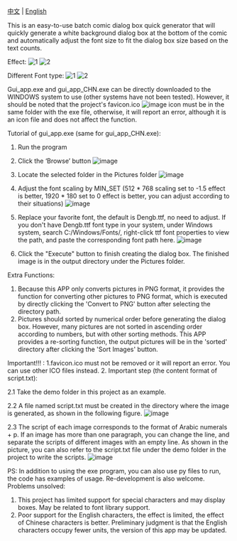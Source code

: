  [中文](README.md) | [English](README_EN.md)


This is an easy-to-use batch comic dialog box quick generator that will quickly generate a white background dialog box at the bottom of the comic and automatically adjust the font size to fit the dialog box size based on the text counts.

Effect:
![1](https://github.com/monorio/EasyComicDialogBox/assets/39545032/90a0a80c-bbae-4830-b735-3fca25ca5850)
![2](https://github.com/monorio/EasyComicDialogBox/assets/39545032/869af741-0df9-4dc5-9b9a-b45fe0eb9bf8)

Different Font type:
![1](https://github.com/monorio/EasyComicDialogBox/assets/39545032/614a8292-e753-4a1a-99e0-9f22a003a9b7)
![2](https://github.com/monorio/EasyComicDialogBox/assets/39545032/43e39ca2-4729-46bb-b747-d96f44d73111)


Gui_app.exe and gui_app_CHN.exe can be directly downloaded to the WINDOWS system to use (other systems have not been tested). However, it should be noted that the project's favicon.ico ![image](https://github.com/monorio/EasyComicDialogBox/assets/39545032/67a4f19e-1824-48fd-b9e3-1f5e92f6a73f) icon must be in the same folder with the exe file, otherwise, it will report an error, although it is an icon file and does not affect the function.


Tutorial of gui_app.exe (same for gui_app_CHN.exe):
1. Run the program
   
2. Click the ‘Browse’ button ![image](https://github.com/monorio/EasyComicDialogBox/assets/39545032/9dd4d5f1-d0f9-4e5b-aadb-c26105b98823)

3. Locate the selected folder in the Pictures folder ![image](https://github.com/monorio/EasyComicDialogBox/assets/39545032/666aeca8-1766-4b93-9eb1-df4aac6e0f27)
   
4. Adjust the font scaling by MIN_SET (512 * 768 scaling set to -1.5 effect is better, 1920 * 180 set to 0 effect is better, you can adjust according to their situations) ![image](https://github.com/monorio/EasyComicDialogBox/assets/39545032/40bf98e5-ce0f-4c08-b497-67f3c46691cb)

5. Replace your favorite font, the default is Dengb.ttf, no need to adjust. If you don't have Dengb.ttf font type in your system, under Windows system, search C:/Windows/Fonts/, right-click ttf font properties to view the path, and paste the corresponding font path here. ![image](https://github.com/monorio/EasyComicDialogBox/assets/39545032/c8ae4b38-2b5f-486d-8984-84ed2970a8a0)

6. Click the "Execute" button to finish creating the dialog box. The finished image is in the output directory under the Pictures folder.

Extra Functions:
1. Because this APP only converts pictures in PNG format, it provides the function for converting other pictures to PNG format, which is executed by directly clicking the 'Convert to PNG' button after selecting the directory path.
2. Pictures should sorted by numerical order before generating the dialog box. However, many pictures are not sorted in ascending order according to numbers, but with other sorting methods. This APP provides a re-sorting function, the output pictures will be in the 'sorted' directory after clicking the 'Sort Images' button.

Important!!! :
1.favicon.ico must not be removed or it will report an error. You can use other ICO files instead.
2. Important step (the content format of script.txt):

2.1 
Take the demo folder in this project as an example.

2.2 
A file named script.txt must be created in the directory where the image is generated, as shown in the following figure. 
![image](https://github.com/monorio/EasyComicDialogBox/assets/39545032/a281f992-ba38-44e7-8ae7-5344e4e31c96)

2.3 
The script of each image corresponds to the format of Arabic numerals + p. If an image has more than one paragraph, you can change the line, and separate the scripts of different images with an empty line. As shown in the picture, you can also refer to the script.txt file under the demo folder in the project to write the scripts.
![image](https://github.com/monorio/EasyComicDialogBox/assets/39545032/e2d2fc50-456e-4057-8927-d550d278cf48)

PS:
In addition to using the exe program, you can also use py files to run, the code has examples of usage. Re-development is also welcome.
Problems unsolved:
1. This project has limited support for special characters and may display boxes. May be related to font library support.
2. Poor support for the English characters, the effect is limited, the effect of Chinese characters is better. Preliminary judgment is that the English characters occupy fewer units, the version of this app may be updated.

   

